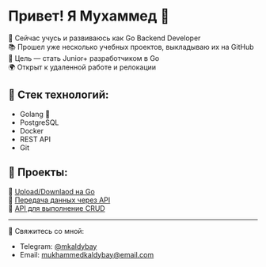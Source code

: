 # Привет! Я Мухаммед 👋

🔭 Сейчас учусь и развиваюсь как Go Backend Developer  
📚 Прошел уже несколько учебных проектов, выкладываю их на GitHub  
🎯 Цель — стать Junior+ разработчиком в Go  
🌍 Открыт к удаленной работе и релокации  

## 🚀 Стек технологий:
- Golang 🦫
- PostgreSQL
- Docker
- REST API
- Git

## 📂 Проекты:
🔹 [Upload/Downlaod на Go](https://github.com/MukhammedK/toolkit)  
🔹 [Передача данных через API](https://github.com/MukhammedK/CryptoCompare)  
🔹 [API для выполнение CRUD](https://github.com/MukhammedK/library-api)

---

💬 Свяжитесь со мной:
- Telegram: [@mkaldybay](https://t.me/mkaldybay)
- Email: mukhammedkaldybay@email.com
